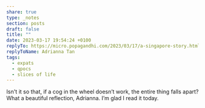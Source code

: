 ```yaml
---
share: true
type: _notes
section: posts
draft: false
title: ""
date: 2023-03-17 19:54:24 +0100
replyTo: https://micro.popagandhi.com/2023/03/17/a-singapore-story.html
replyToName: Adrianna Tan
tags:
  - expats
  - qpocs
  - slices of life
---
```



Isn't it so that, if a cog in the wheel doesn’t work, the entire thing falls apart? What a beautiful reflection, Adrianna. I’m glad I read it today.